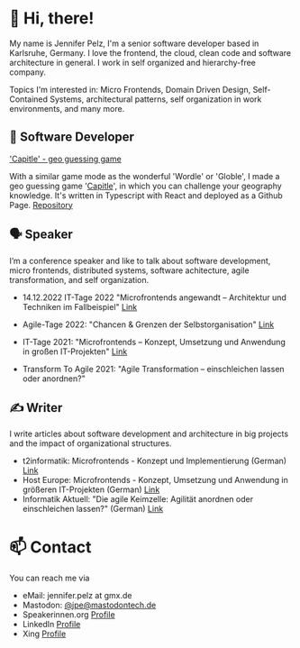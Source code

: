 # 👋 Hi, there! 

My name is Jennifer Pelz, I'm a senior software developer based in Karlsruhe, Germany. I love the frontend, the cloud, clean code and software architecture in general. I work in self organized and hierarchy-free company.

Topics I'm interested in: Micro Frontends, Domain Driven Design, Self-Contained Systems, architectural patterns, self organization in work environments, and many more.

## 👾 Software Developer

['Capitle' - geo guessing game](https://thmbln.github.io/capitle/)

With a similar game mode as the wonderful 'Wordle' or 'Globle', I made a geo guessing game '[Capitle](https://thmbln.github.io/capitle/)', in which you can challenge your geography knowledge. It's written in Typescript with React and deployed as a Github Page.
[Repository](https://github.com/THMBLN/capitle)

## 🗣 Speaker

I’m a conference speaker and like to talk about software development, micro frontends, distributed systems, software achitecture, agile transformation, and self organization.

- 14.12.2022 IT-Tage 2022 "Microfrontends angewandt – Architektur und Techniken im Fallbeispiel" [Link](https://www.ittage.informatik-aktuell.de/programm/2022/microfrontends-angewandt-architektur-und-techniken-im-fallbeispiel.html)

- Agile-Tage 2022: "Chancen & Grenzen der Selbstorganisation" [Link](https://www.ittage.informatik-aktuell.de/programm/365-2022/chancen-grenzen-der-selbstorganisation.html)
- IT-Tage 2021: "Microfrontends – Konzept, Umsetzung und Anwendung in großen IT-Projekten" [Link](https://www.ittage.informatik-aktuell.de/programm/2021/microfrontends-konzept-umsetzung-und-anwendung-in-grossen-it-projekten.html)
- Transform To Agile 2021: "Agile Transformation – einschleichen lassen oder anordnen?"

## ✍️ Writer

I write articles about software development and architecture in big projects and the impact of organizational structures.

- t2informatik: Microfrontends - Konzept und Implementierung (German) [Link](https://t2informatik.de/blog/softwareentwicklung/microfrontends-konzept-und-implementierung/)
- Host Europe: Microfrontends - Konzept, Umsetzung und Anwendung in größeren IT-Projekten (German) [Link](https://www.hosteurope.de/blog/microfrontends-konzept-umsetzung-und-anwendung-in-groesseren-it-projekten/)
- Informatik Aktuell: "Die agile Keimzelle: Agilität anordnen oder einschleichen lassen?"
(German) [Link](https://www.informatik-aktuell.de/management-und-recht/projektmanagement/die-agile-keimzelle-agilitaet-nordnen-oder-einschleichen-lassen.html)

# 📫 Contact

You can reach me via
- eMail: jennifer.pelz at gmx.de 
- Mastodon: [@jpe@mastodontech.de](https://mastodontech.de/@jpe)
- Speakerinnen.org [Profile](https://speakerinnen.org/de/profiles/jennifer-pelz)
- LinkedIn [Profile](https://www.linkedin.com/in/jennifer-pelz-1701bb5b/)
- Xing [Profile](https://www.xing.com/profile/Jennifer_Pelz/cv)
